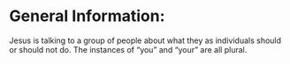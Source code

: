 # General Information:

Jesus is talking to a group of people about what they as individuals should or should not do. The instances of “you” and “your” are all plural.